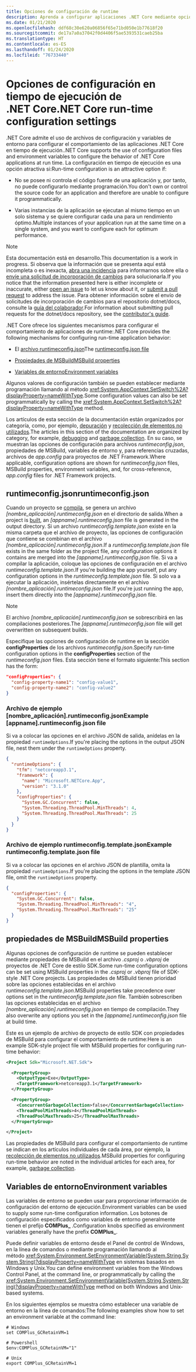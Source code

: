 ```yaml
---
title: Opciones de configuración de runtime
description: Aprenda a configurar aplicaciones .NET Core mediante opciones de configuración de tiempo de ejecución.
ms.date: 01/21/2020
ms.openlocfilehash: ddf68c30e620a06856f65e71bd050e1b77618f20
ms.sourcegitcommit: de17a7a0a37042f0d4406f5ae5393531caeb25ba
ms.translationtype: HT
ms.contentlocale: es-ES
ms.lasthandoff: 01/24/2020
ms.locfileid: "76733440"
---
```

# <a name="net-core-run-time-configuration-settings"></a><span data-ttu-id="7b8e5-103">Opciones de configuración en tiempo de ejecución de .NET Core</span><span class="sxs-lookup"><span data-stu-id="7b8e5-103">.NET Core run-time configuration settings</span></span>

<span data-ttu-id="7b8e5-104">.NET Core admite el uso de archivos de configuración y variables de entorno para configurar el comportamiento de las aplicaciones .NET Core en tiempo de ejecución.</span><span class="sxs-lookup"><span data-stu-id="7b8e5-104">.NET Core supports the use of configuration files and environment variables to configure the behavior of .NET Core applications at run time.</span></span> <span data-ttu-id="7b8e5-105">La configuración en tiempo de ejecución es una opción atractiva si:</span><span class="sxs-lookup"><span data-stu-id="7b8e5-105">Run-time configuration is an attractive option if:</span></span>

- <span data-ttu-id="7b8e5-106">No se posee ni controla el código fuente de una aplicación y, por tanto, no puede configurarlo mediante programación.</span><span class="sxs-lookup"><span data-stu-id="7b8e5-106">You don't own or control the source code for an application and therefore are unable to configure it programmatically.</span></span>

- <span data-ttu-id="7b8e5-107">Varias instancias de la aplicación se ejecutan al mismo tiempo en un solo sistema y se quiere configurar cada una para un rendimiento óptimo.</span><span class="sxs-lookup"><span data-stu-id="7b8e5-107">Multiple instances of your application run at the same time on a single system, and you want to configure each for optimum performance.</span></span>

> [!NOTE]
> <span data-ttu-id="7b8e5-108">Esta documentación está en desarrollo.</span><span class="sxs-lookup"><span data-stu-id="7b8e5-108">This documentation is a work in progress.</span></span> <span data-ttu-id="7b8e5-109">Si observa que la información que se presenta aquí está incompleta o es inexacta, [abra una incidencia](https://github.com/dotnet/docs/issues) para informarnos sobre ella o [envíe una solicitud de incorporación de cambios](https://github.com/dotnet/docs/pulls) para solucionarla.</span><span class="sxs-lookup"><span data-stu-id="7b8e5-109">If you notice that the information presented here is either incomplete or inaccurate, either [open an issue](https://github.com/dotnet/docs/issues) to let us know about it, or [submit a pull request](https://github.com/dotnet/docs/pulls) to address the issue.</span></span> <span data-ttu-id="7b8e5-110">Para obtener información sobre el envío de solicitudes de incorporación de cambios para el repositorio dotnet/docs, consulte la [guía del colaborador](https://github.com/dotnet/docs/blob/master/CONTRIBUTING.md).</span><span class="sxs-lookup"><span data-stu-id="7b8e5-110">For information about submitting pull requests for the dotnet/docs repository, see the [contributor's guide](https://github.com/dotnet/docs/blob/master/CONTRIBUTING.md).</span></span>

<span data-ttu-id="7b8e5-111">.NET Core ofrece los siguientes mecanismos para configurar el comportamiento de aplicaciones de runtime:</span><span class="sxs-lookup"><span data-stu-id="7b8e5-111">.NET Core provides the following mechanisms for configuring run-time application behavior:</span></span>

- <span data-ttu-id="7b8e5-112">El [archivo runtimeconfig.json](#runtimeconfigjson)</span><span class="sxs-lookup"><span data-stu-id="7b8e5-112">The [runtimeconfig.json file](#runtimeconfigjson)</span></span>

- [<span data-ttu-id="7b8e5-113">Propiedades de MSBuild</span><span class="sxs-lookup"><span data-stu-id="7b8e5-113">MSBuild properties</span></span>](#msbuild-properties)

- [<span data-ttu-id="7b8e5-114">Variables de entorno</span><span class="sxs-lookup"><span data-stu-id="7b8e5-114">Environment variables</span></span>](#environment-variables)

<span data-ttu-id="7b8e5-115">Algunos valores de configuración también se pueden establecer mediante programación llamando al método <xref:System.AppContext.SetSwitch%2A?displayProperty=nameWithType>.</span><span class="sxs-lookup"><span data-stu-id="7b8e5-115">Some configuration values can also be set programmatically by calling the <xref:System.AppContext.SetSwitch%2A?displayProperty=nameWithType> method.</span></span>

<span data-ttu-id="7b8e5-116">Los artículos de esta sección de la documentación están organizados por categoría, como, por ejemplo, [depuración](debugging-profiling.md) y [recolección de elementos no utilizados](garbage-collector.md).</span><span class="sxs-lookup"><span data-stu-id="7b8e5-116">The articles in this section of the documentation are organized by category, for example, [debugging](debugging-profiling.md) and [garbage collection](garbage-collector.md).</span></span> <span data-ttu-id="7b8e5-117">En su caso, se muestran las opciones de configuración para archivos *runtimeconfig.json*, propiedades de MSBuild, variables de entorno y, para referencias cruzadas, archivos de *app.config* para proyectos de .NET Framework.</span><span class="sxs-lookup"><span data-stu-id="7b8e5-117">Where applicable, configuration options are shown for *runtimeconfig.json* files, MSBuild properties, environment variables, and, for cross-reference, *app.config* files for .NET Framework projects.</span></span>

## <a name="runtimeconfigjson"></a><span data-ttu-id="7b8e5-118">runtimeconfig.json</span><span class="sxs-lookup"><span data-stu-id="7b8e5-118">runtimeconfig.json</span></span>

<span data-ttu-id="7b8e5-119">Cuando un proyecto se [compila](../tools/dotnet-build.md), se genera un archivo *[nombre_aplicación].runtimeconfig.json* en el directorio de salida.</span><span class="sxs-lookup"><span data-stu-id="7b8e5-119">When a project is [built](../tools/dotnet-build.md), an *[appname].runtimeconfig.json* file is generated in the output directory.</span></span> <span data-ttu-id="7b8e5-120">Si un archivo *runtimeconfig.template.json* existe en la misma carpeta que el archivo de proyecto, las opciones de configuración que contiene se combinan en el archivo *[nombre_aplicación].runtimeconfig.json*.</span><span class="sxs-lookup"><span data-stu-id="7b8e5-120">If a *runtimeconfig.template.json* file exists in the same folder as the project file, any configuration options it contains are merged into the *[appname].runtimeconfig.json* file.</span></span> <span data-ttu-id="7b8e5-121">Si va a compilar la aplicación, coloque las opciones de configuración en el archivo *runtimeconfig.template.json*.</span><span class="sxs-lookup"><span data-stu-id="7b8e5-121">If you're building the app yourself, put any configuration options in the *runtimeconfig.template.json* file.</span></span> <span data-ttu-id="7b8e5-122">Si solo va a ejecutar la aplicación, insértelas directamente en el archivo *[nombre_aplicación].runtimeconfig.json* file.</span><span class="sxs-lookup"><span data-stu-id="7b8e5-122">If you're just running the app, insert them directly into the *[appname].runtimeconfig.json* file.</span></span>

> [!NOTE]
> <span data-ttu-id="7b8e5-123">El archivo *[nombre_aplicación].runtimeconfig.json* se sobrescribirá en las compilaciones posteriores.</span><span class="sxs-lookup"><span data-stu-id="7b8e5-123">The *[appname].runtimeconfig.json* file will get overwritten on subsequent builds.</span></span>

<span data-ttu-id="7b8e5-124">Especifique las opciones de configuración de runtime en la sección **configProperties** de los archivos *runtimeconfig.json*.</span><span class="sxs-lookup"><span data-stu-id="7b8e5-124">Specify run-time configuration options in the **configProperties** section of the *runtimeconfig.json* files.</span></span> <span data-ttu-id="7b8e5-125">Esta sección tiene el formato siguiente:</span><span class="sxs-lookup"><span data-stu-id="7b8e5-125">This section has the form:</span></span>

```json
"configProperties": {
  "config-property-name1": "config-value1",
  "config-property-name2": "config-value2"
}
```

### <a name="example-appnameruntimeconfigjson-file"></a><span data-ttu-id="7b8e5-126">Archivo de ejemplo [nombre_aplicación].runtimeconfig.json</span><span class="sxs-lookup"><span data-stu-id="7b8e5-126">Example [appname].runtimeconfig.json file</span></span>

<span data-ttu-id="7b8e5-127">Si va a colocar las opciones en el archivo JSON de salida, anídelas en la propiedad `runtimeOptions`.</span><span class="sxs-lookup"><span data-stu-id="7b8e5-127">If you're placing the options in the output JSON file, nest them under the `runtimeOptions` property.</span></span>

```json
{
  "runtimeOptions": {
    "tfm": "netcoreapp3.1",
    "framework": {
      "name": "Microsoft.NETCore.App",
      "version": "3.1.0"
    },
    "configProperties": {
      "System.GC.Concurrent": false,
      "System.Threading.ThreadPool.MinThreads": 4,
      "System.Threading.ThreadPool.MaxThreads": 25
    }
  }
}
```

### <a name="example-runtimeconfigtemplatejson-file"></a><span data-ttu-id="7b8e5-128">Archivo de ejemplo runtimeconfig.template.json</span><span class="sxs-lookup"><span data-stu-id="7b8e5-128">Example runtimeconfig.template.json file</span></span>

<span data-ttu-id="7b8e5-129">Si va a colocar las opciones en el archivo JSON de plantilla, omita la propiedad `runtimeOptions`.</span><span class="sxs-lookup"><span data-stu-id="7b8e5-129">If you're placing the options in the template JSON file, omit the `runtimeOptions` property.</span></span>

```json
{
  "configProperties": {
    "System.GC.Concurrent": false,
    "System.Threading.ThreadPool.MinThreads": "4",
    "System.Threading.ThreadPool.MaxThreads": "25"
  }
}
```

## <a name="msbuild-properties"></a><span data-ttu-id="7b8e5-130">propiedades de MSBuild</span><span class="sxs-lookup"><span data-stu-id="7b8e5-130">MSBuild properties</span></span>

<span data-ttu-id="7b8e5-131">Algunas opciones de configuración de runtime se pueden establecer mediante propiedades de MSBuild en el archivo *.csproj* o *.vbproj* de proyectos de .NET Core de estilo SDK.</span><span class="sxs-lookup"><span data-stu-id="7b8e5-131">Some run-time configuration options can be set using MSBuild properties in the *.csproj* or *.vbproj* file of SDK-style .NET Core projects.</span></span> <span data-ttu-id="7b8e5-132">Las propiedades de MSBuild tienen prioridad sobre las opciones establecidas en el archivo *runtimeconfig.template.json*.</span><span class="sxs-lookup"><span data-stu-id="7b8e5-132">MSBuild properties take precedence over options set in the *runtimeconfig.template.json* file.</span></span> <span data-ttu-id="7b8e5-133">También sobrescriben las opciones establecidas en el archivo *[nombre_aplicación].runtimeconfig.json* en tiempo de compilación.</span><span class="sxs-lookup"><span data-stu-id="7b8e5-133">They also overwrite any options you set in the *[appname].runtimeconfig.json* file at build time.</span></span>

<span data-ttu-id="7b8e5-134">Este es un ejemplo de archivo de proyecto de estilo SDK con propiedades de MSBuild para configurar el comportamiento de runtime:</span><span class="sxs-lookup"><span data-stu-id="7b8e5-134">Here is an example SDK-style project file with MSBuild properties for configuring run-time behavior:</span></span>

```xml
<Project Sdk="Microsoft.NET.Sdk">

  <PropertyGroup>
    <OutputType>Exe</OutputType>
    <TargetFramework>netcoreapp3.1</TargetFramework>
  </PropertyGroup>

  <PropertyGroup>
    <ConcurrentGarbageCollection>false</ConcurrentGarbageCollection>
    <ThreadPoolMinThreads>4</ThreadPoolMinThreads>
    <ThreadPoolMaxThreads>25</ThreadPoolMaxThreads>
  </PropertyGroup>

</Project>
```

<span data-ttu-id="7b8e5-135">Las propiedades de MSBuild para configurar el comportamiento de runtime se indican en los artículos individuales de cada área, por ejemplo, la [recolección de elementos no utilizados](garbage-collector.md).</span><span class="sxs-lookup"><span data-stu-id="7b8e5-135">MSBuild properties for configuring run-time behavior are noted in the individual articles for each area, for example, [garbage collection](garbage-collector.md).</span></span>

## <a name="environment-variables"></a><span data-ttu-id="7b8e5-136">Variables de entorno</span><span class="sxs-lookup"><span data-stu-id="7b8e5-136">Environment variables</span></span>

<span data-ttu-id="7b8e5-137">Las variables de entorno se pueden usar para proporcionar información de configuración del entorno de ejecución.</span><span class="sxs-lookup"><span data-stu-id="7b8e5-137">Environment variables can be used to supply some run-time configuration information.</span></span> <span data-ttu-id="7b8e5-138">Los botones de configuración especificados como variables de entorno generalmente tienen el prefijo **COMPlus_** .</span><span class="sxs-lookup"><span data-stu-id="7b8e5-138">Configuration knobs specified as environment variables generally have the prefix **COMPlus_**.</span></span>

<span data-ttu-id="7b8e5-139">Puede definir variables de entorno desde el Panel de control de Windows, en la línea de comandos o mediante programación llamando al método <xref:System.Environment.SetEnvironmentVariable(System.String,System.String)?displayProperty=nameWithType> en sistemas basados en Windows y Unix.</span><span class="sxs-lookup"><span data-stu-id="7b8e5-139">You can define environment variables from the Windows Control Panel, at the command line, or programmatically by calling the <xref:System.Environment.SetEnvironmentVariable(System.String,System.String)?displayProperty=nameWithType> method on both Windows and Unix-based systems.</span></span>

<span data-ttu-id="7b8e5-140">En los siguientes ejemplos se muestra cómo establecer una variable de entorno en la línea de comandos:</span><span class="sxs-lookup"><span data-stu-id="7b8e5-140">The following examples show how to set an environment variable at the command line:</span></span>

```shell
# Windows
set COMPlus_GCRetainVM=1

# Powershell
$env:COMPlus_GCRetainVM="1"

# Unix
export COMPlus_GCRetainVM=1
```
